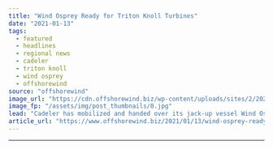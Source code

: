 ```yaml
---
title: "Wind Osprey Ready for Triton Knoll Turbines"
date: "2021-01-13"
tags: 
  - featured
  - headlines
  - regional news
  - cadeler
  - triton knoll
  - wind osprey
  - offshorewind
source: "offshorewind"
image_url: "https://cdn.offshorewind.biz/wp-content/uploads/sites/2/2021/01/13091004/Wind-Osprey-Ready-for-Triton-Knoll.jpg"
image_fp: "/assets/img/post_thumbnails/0.jpg"
lead: "Cadeler has mobilized and handed over its jack-up vessel Wind Osprey for the installation"
article_url: "https://www.offshorewind.biz/2021/01/13/wind-osprey-ready-for-triton-knoll-turbines/"
---
```


---
